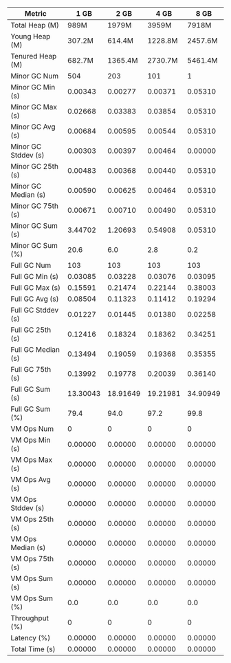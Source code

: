 | Metric | 1 GB | 2 GB | 4 GB | 8 GB |
|------|----|----|----|----|
| Total Heap (M) | 989M | 1979M | 3959M | 7918M |
| Young Heap (M) | 307.2M | 614.4M | 1228.8M | 2457.6M |
| Tenured Heap (M) | 682.7M | 1365.4M | 2730.7M | 5461.4M |
| Minor GC Num | 504 | 203 | 101 | 1 |
| Minor GC Min (s) | 0.00343 | 0.00277 | 0.00371 | 0.05310 |
| Minor GC Max (s) | 0.02668 | 0.03383 | 0.03854 | 0.05310 |
| Minor GC Avg (s) | 0.00684 | 0.00595 | 0.00544 | 0.05310 |
| Minor GC Stddev (s) | 0.00303 | 0.00397 | 0.00464 | 0.00000 |
| Minor GC 25th (s) | 0.00483 | 0.00368 | 0.00440 | 0.05310 |
| Minor GC Median (s) | 0.00590 | 0.00625 | 0.00464 | 0.05310 |
| Minor GC 75th (s) | 0.00671 | 0.00710 | 0.00490 | 0.05310 |
| Minor GC Sum (s) | 3.44702 | 1.20693 | 0.54908 | 0.05310 |
| Minor GC Sum (%) | 20.6 | 6.0 | 2.8 | 0.2 |
| Full GC Num | 103 | 103 | 103 | 103 |
| Full GC Min (s) | 0.03085 | 0.03228 | 0.03076 | 0.03095 |
| Full GC Max (s) | 0.15591 | 0.21474 | 0.22144 | 0.38003 |
| Full GC Avg (s) | 0.08504 | 0.11323 | 0.11412 | 0.19294 |
| Full GC Stddev (s) | 0.01227 | 0.01445 | 0.01380 | 0.02258 |
| Full GC 25th (s) | 0.12416 | 0.18324 | 0.18362 | 0.34251 |
| Full GC Median (s) | 0.13494 | 0.19059 | 0.19368 | 0.35355 |
| Full GC 75th (s) | 0.13992 | 0.19778 | 0.20039 | 0.36140 |
| Full GC Sum (s) | 13.30043 | 18.91649 | 19.21981 | 34.90949 |
| Full GC Sum (%) | 79.4 | 94.0 | 97.2 | 99.8 |
| VM Ops Num | 0 | 0 | 0 | 0 |
| VM Ops Min (s) | 0.00000 | 0.00000 | 0.00000 | 0.00000 |
| VM Ops Max (s) | 0.00000 | 0.00000 | 0.00000 | 0.00000 |
| VM Ops Avg (s) | 0.00000 | 0.00000 | 0.00000 | 0.00000 |
| VM Ops Stddev (s) | 0.00000 | 0.00000 | 0.00000 | 0.00000 |
| VM Ops 25th (s) | 0.00000 | 0.00000 | 0.00000 | 0.00000 |
| VM Ops Median (s) | 0.00000 | 0.00000 | 0.00000 | 0.00000 |
| VM Ops 75th (s) | 0.00000 | 0.00000 | 0.00000 | 0.00000 |
| VM Ops Sum (s) | 0.00000 | 0.00000 | 0.00000 | 0.00000 |
| VM Ops Sum (%) | 0.0 | 0.0 | 0.0 | 0.0 |
| Throughput (%) | 0 | 0 | 0 | 0 |
| Latency (%) | 0.00000 | 0.00000 | 0.00000 | 0.00000 |
| Total Time (s) | 0.00000 | 0.00000 | 0.00000 | 0.00000 |
